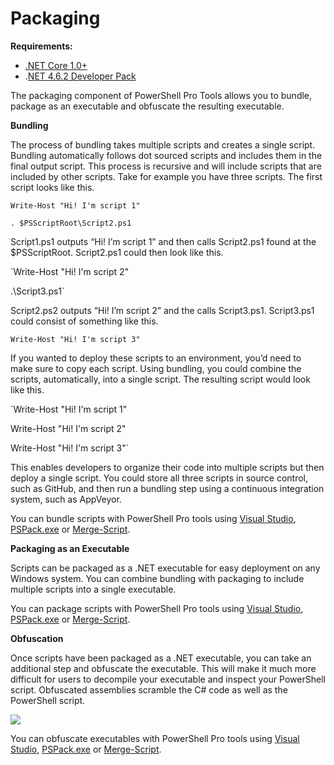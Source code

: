 # Packaging

**Requirements:**

* [.NET Core 1.0+](https://github.com/dotnet/core/releases)
* .[NET 4.6.2 Developer Pack](https://www.microsoft.com/en-us/download/details.aspx?id=53321)

The packaging component of PowerShell Pro Tools allows you to bundle, package as an executable and obfuscate the resulting executable.

**Bundling**

The process of bundling takes multiple scripts and creates a single script. Bundling automatically follows dot sourced scripts and includes them in the final output script. This process is recursive and will include scripts that are included by other scripts. Take for example you have three scripts. The first script looks like this.

`Write-Host "Hi! I'm script 1"`

`. $PSScriptRoot\Script2.ps1`

Script1.ps1 outputs “Hi! I’m script 1” and then calls Script2.ps1 found at the $PSScriptRoot. Script2.ps1 could then look like this.

\`Write-Host "Hi! I'm script 2"

.\Script3.ps1\`

Script2.ps2 outputs “Hi! I’m script 2” and the calls Script3.ps1. Script3.ps1 could consist of something like this.

`Write-Host "Hi! I'm script 3"`

If you wanted to deploy these scripts to an environment, you’d need to make sure to copy each script. Using bundling, you could combine the scripts, automatically, into a single script. The resulting script would look like this.

\`Write-Host "Hi! I'm script 1"

Write-Host "Hi! I'm script 2"

Write-Host "Hi! I'm script 3"\`

This enables developers to organize their code into multiple scripts but then deploy a single script. You could store all three scripts in source control, such as GitHub, and then run a bundling step using a continuous integration system, such as AppVeyor.

You can bundle scripts with PowerShell Pro tools using [Visual Studio](https://poshtools.com/docs/posh-pro-tools/bundling-packaging-msbuild/), [PSPack.exe](https://poshtools.com/docs/posh-pro-tools/pspack-exe/) or [Merge-Script](https://poshtools.com/docs/posh-pro-tools/merge-script/).

**Packaging as an Executable**

Scripts can be packaged as a .NET executable for easy deployment on any Windows system. You can combine bundling with packaging to include multiple scripts into a single executable.

You can package scripts with PowerShell Pro tools using [Visual Studio](https://poshtools.com/docs/posh-pro-tools/bundling-packaging-msbuild/), [PSPack.exe](https://poshtools.com/docs/posh-pro-tools/pspack-exe/) or [Merge-Script](https://poshtools.com/docs/posh-pro-tools/merge-script/).

**Obfuscation**

Once scripts have been packaged as a .NET executable, you can take an additional step and obfuscate the executable. This will make it much more difficult for users to decompile your executable and inspect your PowerShell script. Obfuscated assemblies scramble the C\# code as well as the PowerShell script.

![](https://i2.wp.com/poshtools.com/wp-content/uploads/2017/06/2017-06-28_11-06-46.png?resize=1024%2C441&ssl=1)

You can obfuscate executables with PowerShell Pro tools using [Visual Studio](https://poshtools.com/docs/posh-pro-tools/bundling-packaging-msbuild/), [PSPack.exe](https://poshtools.com/docs/posh-pro-tools/pspack-exe/) or [Merge-Script](https://poshtools.com/docs/posh-pro-tools/merge-script/).

